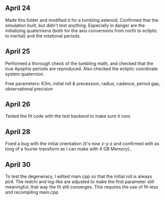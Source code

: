 ## April 24

Made this folder and modified it for a tumbling asteroid. Confirmed that the simulation built, but didn't test anything. Especially in danger are the initializing quaternions (both for the axis conversions from north to ecliptic to inertial) and the rotational periods.

## April 25

Performed a thorough check of the tumbling math, and checked that the true Apophis periods are reproduced. Also checked the ecliptic coordinate system quaternion.

Free parameters: K3m, initial roll & precession, radius, cadence, period gap, observational precision

## April 26

Tested the fit code with the test backend to make sure it runs

## April 28

Fixed a bug with the initial orientation (it's now z-y-z and confirmed with as long of a fourier transform as I can make with 4 GB Memory)..

## April 30

To test the degeneracy, I edited main.cpp so that the initial roll is always pi/4. The redchi and log-like are adjusted to make the first parameter still meaningful; that way the fit still converges. This requires the use of fit-less and recompiling main.cpp